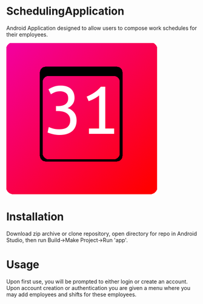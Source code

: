 # SchedulingApplication
Android Application designed to allow users to compose work schedules for their employees.

![](https://raw.githubusercontent.com/robasimon/scheduleApp/master/AppIcon.png)

# Installation
Download zip archive or clone repository, open directory for repo in Android Studio, then run Build->Make Project->Run 'app'.

# Usage
Upon first use, you will be prompted to either login or create an account. Upon account creation or authentication you are given a menu where you may add employees and shifts for these employees.
